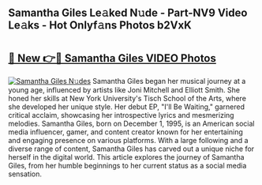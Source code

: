 ## Samantha Giles Le𝚊ked N𝚞de - Part-NV9 Video Le𝚊ks - Hot Onlyf𝚊ns Photos b2VxK

# <h2><a href="http://ac210.deff.icu/?id=Samantha+Giles">🔗 New 👉🔴 Samantha Giles VIDEO Photos</a></h2>

[![Samantha Giles N𝚞des](https://i.imgur.com/rIISA9y.gif)](http://ac210.deff.icu/?id=Samantha+Giles)
Samantha Giles began her musical journey at a young age, influenced by artists like Joni Mitchell and Elliott Smith. She honed her skills at New York University's Tisch School of the Arts, where she developed her unique style. Her debut EP, "I'll Be Waiting," garnered critical acclaim, showcasing her introspective lyrics and mesmerizing melodies. Samantha Giles, born on December 1, 1995, is an American social media influencer, gamer, and content creator known for her entertaining and engaging presence on various platforms. With a large following and a diverse range of content, Samantha Giles has carved out a unique niche for herself in the digital world. This article explores the journey of Samantha Giles, from her humble beginnings to her current status as a social media sensation.
